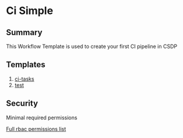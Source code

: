 # Ci Simple

## Summary

 This Workflow Template is used to create your first CI pipeline in CSDP
## Templates 


1. [ci-tasks](https://github.com/codefresh-io/argo-hub/blob/main/examples/ci-simple/versions/0.0.1/docs/ci-tasks.md) 
2. [test](https://github.com/codefresh-io/argo-hub/blob/main/examples/ci-simple/versions/0.0.1/docs/test.md)

## Security

Minimal required permissions


[Full rbac permissions list](https://github.com/codefresh-io/argo-hub/blob/main/examples/ci-simple/versions/0.0.1/rbac.yaml)
